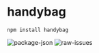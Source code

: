 # handybag
`npm install handybag`

![package-json](https://img.shields.io/github/package-json/v/thewilloftheshadow/handybag)
![raw-issues](https://img.shields.io/github/issues-raw/thewilloftheshadow/handybag)
